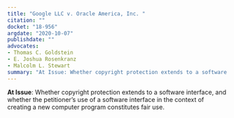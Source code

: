 ```yaml
---
title: "Google LLC v. Oracle America, Inc. "
citation: ""
docket: "18-956"
argdate: "2020-10-07"
publishdate: ""
advocates:
- Thomas C. Goldstein
- E. Joshua Rosenkranz
- Malcolm L. Stewart
summary: "At Issue: Whether copyright protection extends to a software interface, and whether the petitioner’s use of a software interface in the context of creating a new computer program constitutes fair use."
---
```

**At Issue**: Whether copyright protection extends to a software interface, and whether the petitioner’s use of a software interface in the context of creating a new computer program constitutes fair use.